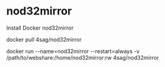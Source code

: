 # nod32mirror
Install Docker nod32mirror

docker pull 4sag/nod32mirror

docker run --name=nod32mirror --restart=always -v /path/to/webshare:/home/nod32mirror:rw 4sag/nod32mirror
